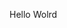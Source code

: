 Hello Wolrd





































































































































































































































































































































































































































































































































































































































































































































































































































































































































































































































































































































































































































































































































































































































































































































































































































































































































































































































































































































































































































































































































































































































































































































































































































































































































































































































































































































































































































































































































































































































































































































































































































































































































































































































































































































































































































































































































































